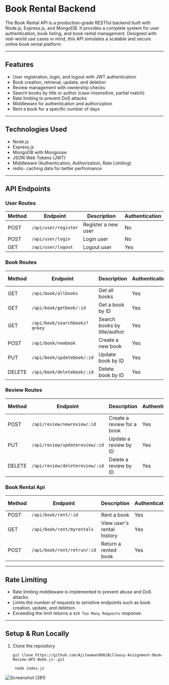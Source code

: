 # Book Rental Backend

The Book Rental API is a production-grade RESTful backend built with Node.js, Express.js, and MongoDB. It provides a complete system for user authentication, book listing, and book rental management. Designed with real-world use cases in mind, this API simulates a scalable and secure online book rental platform

---

## Features

- User registration, login, and logout with JWT authentication
- Book creation, retrieval, update, and deletion
- Review management with ownership checks
- Search books by title or author (case-insensitive, partial match)
- Rate limiting to prevent DoS attacks
- Middleware for authentication and authorization
- Rent a book for a specific number of days

---

## Technologies Used

- Node.js
- Express.js
- MongoDB with Mongoose
- JSON Web Tokens (JWT)
- Middleware (Authentication, Authorization, Rate Limiting)
- redis- caching data for better perfromance 

---

## API Endpoints

### User Routes

| Method | Endpoint           | Description           | Authentication |
|--------|--------------------|-----------------------|----------------|
| POST   | `/api/user/register` | Register a new user   | No             |
| POST   | `/api/user/login`    | Login user            | No             |
| GET    | `/api/user/logout`   | Logout user           | Yes            |

### Book Routes

| Method | Endpoint                     | Description                     | Authentication | Rate Limiting | Ownership Check |
|--------|------------------------------|---------------------------------|----------------|---------------|-----------------|
| GET    | `/api/book/allbooks`          | Get all books                   | Yes            | No            | No              |
| GET    | `/api/book/getbook/:id`       | Get a book by ID                | Yes            | No            | No              |
| GET    | `/api/book/searchbooks?q=key` | Search books by title/author    | Yes            | No            | No              |
| POST   | `/api/book/newbook`           | Create a new book               | Yes            | Yes           | No              |
| PUT    | `/api/book/updatebook/:id`    | Update book by ID               | Yes            | Yes           | Yes             |
| DELETE | `/api/book/deletebook/:id`    | Delete book by ID               | Yes            | Yes           | Yes             |

### Review Routes

| Method | Endpoint                      | Description                   | Authentication | Ownership Check |
|--------|-------------------------------|------------------------------|----------------|-----------------|
| POST   | `/api/review/newreview/:id`    | Create a review for a book   | Yes            | No              |
| PUT    | `/api/review/updatereview/:id` | Update a review by ID        | Yes            | Yes             |
| DELETE | `/api/review/deletereview/:id` | Delete a review by ID        | Yes            | Yes             |


### Book Rental Api

| Method | Endpoint                      | Description                   | Authentication | Ownership Check |
|--------|--------------------------------|------------------------------|----------------|-----------------|
| POST   | `/api/book/rent/:id`           |Rent a book                   | Yes            | No              |
| GET    | `/api/book/rent/myrentals`     | View user's rental history   | Yes            | Yes             |
| POST | `/api/book/rent/retrun/:id`      |Return a rented book          | Yes            | Yes             |

---

## Rate Limiting

- Rate limiting middleware is implemented to prevent abuse and DoS attacks.
- Limits the number of requests to sensitive endpoints such as book creation, update, and deletion.
- Exceeding the limit returns a `429 Too Many Requests` response.

---

## Setup & Run Locally

1. Clone the repository

   ```
   git clone https://github.com/Ajitwaman980/Billeasy-Assignment-Book-Review-API-Node.js-.git
   
    node index.js
   ```


![Screenshot (381)](https://github.com/user-attachments/assets/c77ac10a-64de-412b-929b-32aa13bf8e7e)

